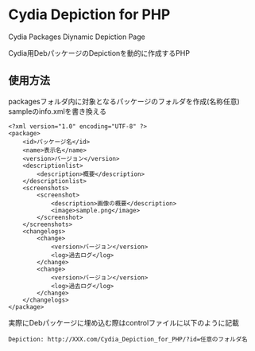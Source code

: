 # Cydia Depiction for PHP
Cydia Packages Diynamic Depiction Page

Cydia用DebパッケージのDepictionを動的に作成するPHP

使用方法
-------------------------------
packagesフォルダ内に対象となるパッケージのフォルダを作成(名称任意)
sampleのinfo.xmlを書き換える
```
<?xml version="1.0" encoding="UTF-8" ?>
<package>
	<id>パッケージ名</id>
	<name>表示名</name>
	<version>バージョン</version>
	<descriptionlist>
		<description>概要</description>
	</descriptionlist>
	<screenshots>
		<screenshot>
			<description>画像の概要</description>
			<image>sample.png</image>
		</screenshot>
	</screenshots>
	<changelogs>
		<change>
			<version>バージョン</version>
			<log>過去ログ</log>
		</change>
		<change>
			<version>バージョン</version>
			<log>過去ログ</log>
		</change>
	</changelogs>
</package>
```
実際にDebパッケージに埋め込む際はcontrolファイルに以下のように記載
```
Depiction: http://XXX.com/Cydia_Depiction_for_PHP/?id=任意のフォルダ名
```
